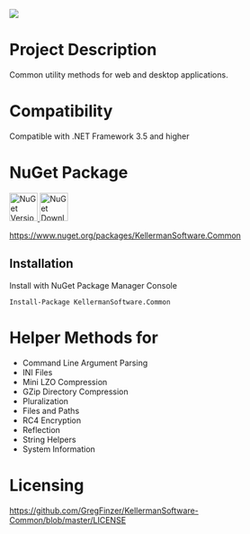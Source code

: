 [<img src="https://github.com/GregFinzer/comparenetobjects/blob/master/logo.png">](http://www.kellermansoftware.com)

# Project Description
Common utility methods for web and desktop applications.

# Compatibility
Compatible with .NET Framework 3.5 and higher

# NuGet Package
<a href="https://www.nuget.org/packages/KellermanSoftware.Common">
  <img src="http://img.shields.io/nuget/v/KellermanSoftware.Common.svg" alt="NuGet Version" height="50">
</a>

<a href="https://www.nuget.org/packages/KellermanSoftware.Common">
  <img src="https://img.shields.io/nuget/dt/KellermanSoftware.Common.svg" alt="NuGet Downloads" height="50">
</a>

https://www.nuget.org/packages/KellermanSoftware.Common

## Installation

Install with NuGet Package Manager Console
```
Install-Package KellermanSoftware.Common
```


# Helper Methods for 
* Command Line Argument Parsing
* INI Files
* Mini LZO Compression
* GZip Directory Compression
* Pluralization
* Files and Paths
* RC4 Encryption
* Reflection
* String Helpers
* System Information

# Licensing
https://github.com/GregFinzer/KellermanSoftware-Common/blob/master/LICENSE
